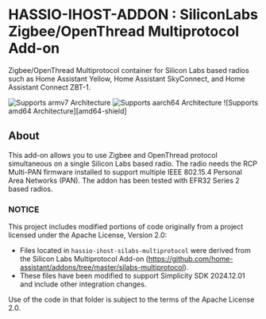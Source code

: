 # HASSIO-IHOST-ADDON : SiliconLabs Zigbee/OpenThread Multiprotocol Add-on

Zigbee/OpenThread Multiprotocol container for Silicon Labs based radios such as
Home Assistant Yellow, Home Assistant SkyConnect, and Home Assistant Connect ZBT-1.

![Supports armv7 Architecture][armv7-shield]
![Supports aarch64 Architecture][aarch64-shield]
![Supports amd64 Architecture][amd64-shield]

## About

This add-on allows you to use Zigbee and OpenThread protocol simultaneous on a
single Silicon Labs based radio. The radio needs the RCP Multi-PAN firmware
installed to support multiple IEEE 802.15.4 Personal Area Networks (PAN). The
addon has been tested with EFR32 Series 2 based radios.

[armv7-shield]: https://img.shields.io/badge/armv7-yes-green.svg
[aarch64-shield]: https://img.shields.io/badge/aarch64-yes-green.svg

### NOTICE

This project includes modified portions of code originally from a project licensed under 
the Apache License, Version 2.0:

- Files located in `hassio-ihost-silabs-multiprotocol` were derived from 
    the Silicon Labs Multiprotocol Add-on (https://github.com/home-assistant/addons/tree/master/silabs-multiprotocol).
- These files have been modified to support Simplicity SDK 2024.12.01 and include other integration changes.

Use of the code in that folder is subject to the terms of the Apache License 2.0.